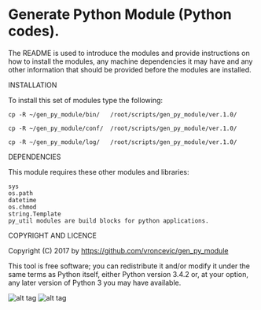 Generate Python Module (Python codes).
================================================================================

The README is used to introduce the modules and provide instructions on
how to install the modules, any machine dependencies it may have and any
other information that should be provided before the modules are installed.

INSTALLATION

To install this set of modules type the following:

	cp -R ~/gen_py_module/bin/   /root/scripts/gen_py_module/ver.1.0/

	cp -R ~/gen_py_module/conf/  /root/scripts/gen_py_module/ver.1.0/

	cp -R ~/gen_py_module/log/   /root/scripts/gen_py_module/ver.1.0/

DEPENDENCIES

This module requires these other modules and libraries:

	sys
	os.path
	datetime
	os.chmod
	string.Template
	py_util modules are build blocks for python applications.

COPYRIGHT AND LICENCE

Copyright (C) 2017 by https://github.com/vroncevic/gen_py_module

This tool is free software; you can redistribute it and/or modify
it under the same terms as Python itself, either Python version 3.4.2 or,
at your option, any later version of Python 3 you may have available.

![alt tag](https://raw.githubusercontent.com/vroncevic/gen_py_module/master/python_logo.png)
![alt tag](https://raw.githubusercontent.com/vroncevic/gen_py_module/master/linux_logo.jpg)

